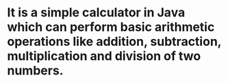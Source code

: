 # It is a simple calculator in Java which can perform basic arithmetic operations like addition, subtraction, multiplication and division of two numbers.
